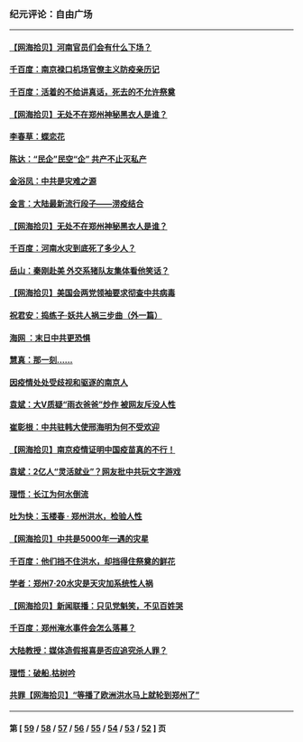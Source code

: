 ### 纪元评论：自由广场
---
#### [【网海拾贝】河南官员们会有什么下场？](../../pages/nsc993/n13137666.md) 
#### [千百度：南京禄口机场官僚主义防疫亲历记](../../pages/nsc993/n13134903.md) 
#### [千百度：活着的不给讲真话，死去的不允许祭奠](../../pages/nsc993/n13132436.md) 
#### [【网海拾贝】无处不在郑州神秘黑衣人是谁？](../../pages/nsc993/n13132657.md) 
#### [李春草：蝶恋花](../../pages/nsc993/n13132164.md) 
#### [陈达：“民企”民空“企” 共产不止灭私产](../../pages/nsc993/n13132139.md) 
#### [金浴凤：中共是灾难之源](../../pages/nsc993/n13132116.md) 
#### [金言：大陆最新流行段子——涝疫结合](../../pages/nsc993/n13131988.md) 
#### [【网海拾贝】无处不在郑州神秘黑衣人是谁？](../../pages/nsc993/n13130528.md) 
#### [千百度：河南水灾到底死了多少人？](../../pages/nsc993/n13130317.md) 
#### [岳山：秦刚赴美 外交系猪队友集体看他笑话？](../../pages/nsc993/n13129795.md) 
#### [【网海拾贝】美国会两党领袖要求彻查中共病毒](../../pages/nsc993/n13129142.md) 
#### [祝君安：捣练子·妖共人祸三步曲（外一篇）](../../pages/nsc993/n13129125.md) 
#### [海网 ：末日中共更恐惧](../../pages/nsc993/n13129103.md) 
#### [慧真：那一刻……](../../pages/nsc993/n13128964.md) 
#### [因疫情处处受歧视和驱逐的南京人](../../pages/nsc993/n13128920.md) 
#### [袁斌：大V质疑“雨衣爸爸”炒作 被网友斥没人性](../../pages/nsc993/n13128871.md) 
#### [崔彰根：中共驻韩大使邢海明为何不受欢迎](../../pages/nsc993/n13126501.md) 
#### [【网海拾贝】南京疫情证明中国疫苗真的不行！](../../pages/nsc993/n13126542.md) 
#### [袁斌：2亿人“灵活就业”？网友批中共玩文字游戏](../../pages/nsc993/n13126226.md) 
#### [理悟：长江为何水倒流](../../pages/nsc993/n13125442.md) 
#### [吐为快：玉楼春 · 郑州洪水，检验人性](../../pages/nsc993/n13123098.md) 
#### [【网海拾贝】中共是5000年一遇的灾星](../../pages/nsc993/n13121438.md) 
#### [千百度：他们挡不住洪水，却挡得住祭奠的鲜花](../../pages/nsc993/n13121088.md) 
#### [学者：郑州7·20水灾是天灾加系统性人祸](../../pages/nsc993/n13120823.md) 
#### [【网海拾贝】新闻联播：只见党魁笑，不见百姓哭](../../pages/nsc993/n13118280.md) 
#### [千百度：郑州淹水事件会怎么落幕？](../../pages/nsc993/n13118169.md) 
#### [大陆教授：媒体造假报喜是否应追究杀人罪？](../../pages/nsc993/n13118132.md) 
#### [理悟：破船.枯树吟](../../pages/nsc993/n13117295.md) 
#### [共罪【网海拾贝】“等播了欧洲洪水马上就轮到郑州了”](../../pages/nsc993/n13116011.md) 

---
#### 第 [ [59](./59.md) / [58](./58.md) / [57](./57.md) / [56](./56.md) / [55](./55.md) / [54](./54.md) / [53](./53.md) / [52](./52.md) ] 页

